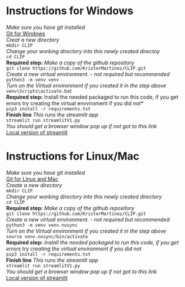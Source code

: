 # Instructions for Windows
*Make sure you have git installed*\
[Git for Windows](https://git-scm.com/downloads/win)\
*Creat a new directory*\
```mkdir CLIP```\
*Change your working directory into this newly created directoy*\
```cd CLIP```\
**Required step:** *Make a copy of the github repository*\
```git clone https://github.com/KristerMartinez/CLIP.git```\
*Create a new virtual environment. - not required but recommended*\
```python3 -m venv venv```\
*Turn on the Virtual environment if you created it in the step above*\
```venv\Scripts\activate.bat```\
**Required step:** Install the needed packaged to run this code, if you get errors try creating the virtual envviroment if you did not*\
```pip3 install -r requirements.txt```\
**Finish line** *This runs the streamlit app*\
```streamlit run streamlitV1.py```\
*You should get a browser window pop up if not got to this link*\
[Local version of streamlit](http://localhost:8501/)
# Instructions for Linux/Mac
*Make sure you have git installed*\
[Git for Linux and Mac](https://git-scm.com/book/en/v2/Getting-Started-Installing-Git)\
 *Create a new directory*\
 ```mkdir CLIP```\
*Change your working directory into this newly created directory*\
```cd CLIP```\
**Required step:** *Make a copy of the github repository*\
```git clone https://github.com/KristerMartinez/CLIP.git```\
*Create a new virtual environment. - not required but recommended*\
```python3 -m venv venv.nosync```\
*Turn on the Virtual environment if you created it in the step above*\
```source venv.nosync/bin/activate```\
**Required step:** *Install the needed packaged to run this code, if you get errors try creating the virtual environment if you did not*\
```pip3 install -r requirements.txt```\
**Finish line** *This runs the streamlit app*\
```streamlit run streamlitV1.py```\
*You should get a browser window pop up if not got to this link*\
[Local version of streamlit](http://localhost:8501/)